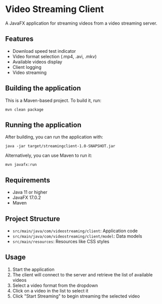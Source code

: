 # Video Streaming Client

A JavaFX application for streaming videos from a video streaming server.

## Features

- Download speed test indicator
- Video format selection (.mp4, .avi, .mkv)
- Available videos display
- Client logging
- Video streaming

## Building the application

This is a Maven-based project. To build it, run:

```
mvn clean package
```

## Running the application

After building, you can run the application with:

```
java -jar target/streamingclient-1.0-SNAPSHOT.jar
```

Alternatively, you can use Maven to run it:

```
mvn javafx:run
```

## Requirements

- Java 11 or higher
- JavaFX 17.0.2
- Maven

## Project Structure

- `src/main/java/com/videostreaming/client`: Application code
- `src/main/java/com/videostreaming/client/model`: Data models
- `src/main/resources`: Resources like CSS styles

## Usage

1. Start the application
2. The client will connect to the server and retrieve the list of available videos
3. Select a video format from the dropdown
4. Click on a video in the list to select it
5. Click "Start Streaming" to begin streaming the selected video 